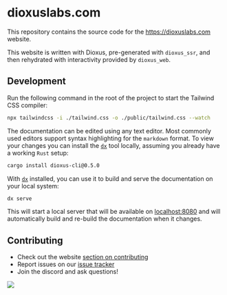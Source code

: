 # dioxuslabs.com

This repository contains the source code for the https://dioxuslabs.com website.

This website is written with Dioxus, pre-generated with `dioxus_ssr`, and then
rehydrated with interactivity provided by `dioxus_web`.

## Development

Run the following command in the root of the project to start the Tailwind CSS
compiler:

```bash
npx tailwindcss -i ./tailwind.css -o ./public/tailwind.css --watch
```

The documentation can be edited using any text editor. Most commonly used
editors support syntax highlighting for the `markdown` format. To view your
changes you can install the [`dx`][dx] tool locally, assuming you already have a
working `Rust` setup:

```sh
cargo install dioxus-cli@0.5.0
```

With [`dx`][dx] installed, you can use it to build and serve the documentation
on your local system:

```sh
dx serve
```

This will start a local server that will be available on
[localhost:8080](localhost:8080) and will automatically build and re-build the
documentation when it changes.

## Contributing

- Check out the website [section on contributing]
- Report issues on our [issue tracker]
- Join the discord and ask questions!

<a href="https://github.com/dioxuslabs/docsite/graphs/contributors">
  <img
    src="https://contrib.rocks/image?repo=dioxuslabs/docsite&max=30&columns=10"
  />
</a>

[dx]: https://github.com/DioxusLabs/dioxus/tree/main/packages/cli
[section on contributing]: https://dioxuslabs.com/learn/0.5/contributing
[issue tracker]: https://github.com/dioxuslabs/docsite/issues

